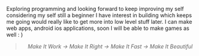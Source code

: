 Exploring programming and looking forward to keep improving my self considering my self still a beginner I have interest in building which keeps me going would really like to get more into low level stuff later. I can make web apps, android ios applications, soon I will be able to make games as well : )

<div align="center">
  <blockquote><em>Make It Work → Make It Right → Make It Fast → Make It Beautiful</em></blockquote>
</div>
